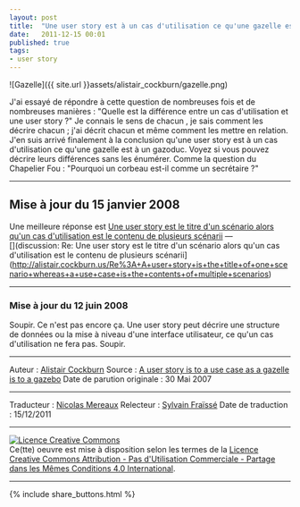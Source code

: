 ```yaml
---
layout: post
title:  "Une user story est à un cas d'utilisation ce qu'une gazelle est à un gazoduc"
date:   2011-12-15 00:01
published: true
tags:
- user story
---
```


![Gazelle]({{ site.url }}assets/alistair_cockburn/gazelle.png)

J'ai essayé de répondre à cette question de nombreuses fois et de nombreuses manières : "Quelle est la différence entre un cas d'utilisation et une user story ?"
Je connais le sens de chacun , je sais comment les décrire chacun ; j'ai décrit chacun et même comment les mettre en relation. J'en suis arrivé finalement à la conclusion qu'une user story est à un cas d'utilisation ce qu'une gazelle est à un gazoduc.
Voyez si vous pouvez décrire leurs différences sans les énumérer.
Comme la question du Chapelier Fou : "Pourquoi un corbeau est-il comme un secrétaire ?"

---

## Mise à jour du 15 janvier 2008
Une meilleure réponse est [Une user story est le titre d'un scénario alors qu'un cas d'utilisation est le contenu de plusieurs scénarii](http://alistair.cockburn.us/A+user+story+is+the+title+of+one+scenario+whereas+a+use+case+is+the+contents+of+multiple+scenarios) — <br/> [](discussion: Re: Une user story est le titre d'un scénario alors qu'un cas d'utilisation est le contenu de plusieurs scénarii](http://alistair.cockburn.us/Re%3A+A+user+story+is+the+title+of+one+scenario+whereas+a+use+case+is+the+contents+of+multiple+scenarios)

---

### Mise à jour du 12 juin 2008
Soupir. Ce n'est pas encore ça. Une user story peut décrire une structure de données ou la mise à niveau d'une interface utilisateur, ce qu'un cas d'utilisation ne fera pas. Soupir.


---
Auteur : [Alistair Cockburn](http://alistair.cockburn.us/Alistair)
Source : [A user story is to a use case as a gazelle is to a gazebo](http://alistair.cockburn.us/A+user+story+is+to+a+use+case+as+a+gazelle+is+to+a+gazebo)
Date de parution originale : 30 Mai 2007

---
Traducteur : [Nicolas Mereaux](http://www.les-traducteurs-agiles.org/traducteurs/)
Relecteur : [Sylvain Fraïssé](http://www.les-traducteurs-agiles.org/traducteurs/)
Date de traduction : 15/12/2011

---

<a rel="license" href="http://creativecommons.org/licenses/by-nc-sa/4.0/"><img alt="Licence Creative Commons" style="border-width:0" src="http://i.creativecommons.org/l/by-nc-sa/4.0/88x31.png" /></a><br />Ce(tte) oeuvre est mise à disposition selon les termes de la <a rel="license" href="http://creativecommons.org/licenses/by-nc-sa/4.0/">Licence Creative Commons Attribution - Pas d'Utilisation Commerciale - Partage dans les Mêmes Conditions 4.0 International</a>.

---

{% include share_buttons.html %}

